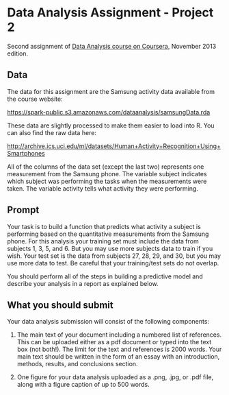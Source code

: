 Data Analysis Assignment - Project 2
=====================================

Second assignment of [Data Analysis course on Coursera](https://www.coursera.org/course/dataanalysis), November 2013 edition.

Data 
----

The data for this assignment are the Samsung activity data available from the course website: 

<https://spark-public.s3.amazonaws.com/dataanalysis/samsungData.rda>

These data are slightly processed to make them easier to load into R.
You can also find the raw data here: 

<http://archive.ics.uci.edu/ml/datasets/Human+Activity+Recognition+Using+Smartphones>

All of the columns of the data set (except the last two) represents one measurement
from the Samsung phone. The variable subject indicates which subject was performing
the tasks when the measurements were taken. The variable activity tells what activity
they were performing.  

Prompt 
------

Your task is to build a function that predicts what activity a subject is performing
based on the quantitative measurements from the Samsung phone. For this analysis
your training set must include the data from subjects 1, 3, 5, and 6.
But you may use more subjects data to train if you wish. Your test set is the data
from subjects 27, 28, 29, and 30, but you may use more data to test. Be careful
that your training/test sets do not overlap.  

You should perform all of the steps in building a predictive model and describe
your analysis in a report as explained below.  


What you should submit
----------------------

Your data analysis submission will consist of the following components:

1.  The main text of your document including a numbered list of references.
    This can be uploaded either as a pdf document or typed into the text box (not both!).
    The limit for the text and references is 2000 words. Your main text should be
    written in the form of an essay with an introduction, methods, results,
    and conclusions section.

2.  One figure for your data analysis uploaded as a .png, .jpg, or .pdf file,
    along with a figure caption of up to 500 words.
